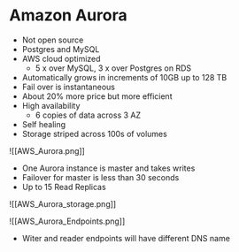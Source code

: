 
# Amazon Aurora

- Not open source
- Postgres and MySQL
- AWS cloud optimized
	- 5 x over MySQL, 3 x over Postgres on RDS
- Automatically grows in increments of 10GB up to 128 TB
- Fail over is instantaneous
- About 20% more price but more efficient
- High availability
	- 6 copies of data across 3 AZ
- Self healing
- Storage striped across 100s of volumes

![[AWS_Aurora.png]]

- One Aurora instance is master and takes writes
- Failover for master is less than 30 seconds
- Up to 15 Read Replicas

![[AWS_Aurora_storage.png]]


![[AWS_Aurora_Endpoints.png]]

- Witer and reader endpoints will have different DNS name

